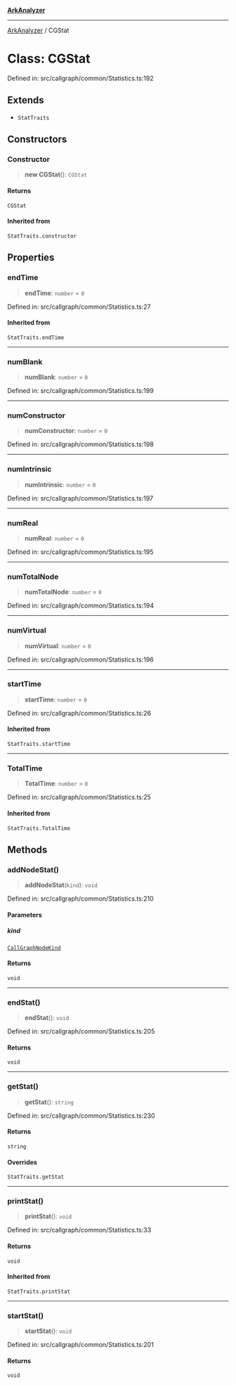 [**ArkAnalyzer**](../README.md)

***

[ArkAnalyzer](../globals.md) / CGStat

# Class: CGStat

Defined in: src/callgraph/common/Statistics.ts:192

## Extends

- `StatTraits`

## Constructors

### Constructor

> **new CGStat**(): `CGStat`

#### Returns

`CGStat`

#### Inherited from

`StatTraits.constructor`

## Properties

### endTime

> **endTime**: `number` = `0`

Defined in: src/callgraph/common/Statistics.ts:27

#### Inherited from

`StatTraits.endTime`

***

### numBlank

> **numBlank**: `number` = `0`

Defined in: src/callgraph/common/Statistics.ts:199

***

### numConstructor

> **numConstructor**: `number` = `0`

Defined in: src/callgraph/common/Statistics.ts:198

***

### numIntrinsic

> **numIntrinsic**: `number` = `0`

Defined in: src/callgraph/common/Statistics.ts:197

***

### numReal

> **numReal**: `number` = `0`

Defined in: src/callgraph/common/Statistics.ts:195

***

### numTotalNode

> **numTotalNode**: `number` = `0`

Defined in: src/callgraph/common/Statistics.ts:194

***

### numVirtual

> **numVirtual**: `number` = `0`

Defined in: src/callgraph/common/Statistics.ts:196

***

### startTime

> **startTime**: `number` = `0`

Defined in: src/callgraph/common/Statistics.ts:26

#### Inherited from

`StatTraits.startTime`

***

### TotalTime

> **TotalTime**: `number` = `0`

Defined in: src/callgraph/common/Statistics.ts:25

#### Inherited from

`StatTraits.TotalTime`

## Methods

### addNodeStat()

> **addNodeStat**(`kind`): `void`

Defined in: src/callgraph/common/Statistics.ts:210

#### Parameters

##### kind

[`CallGraphNodeKind`](../enumerations/CallGraphNodeKind.md)

#### Returns

`void`

***

### endStat()

> **endStat**(): `void`

Defined in: src/callgraph/common/Statistics.ts:205

#### Returns

`void`

***

### getStat()

> **getStat**(): `string`

Defined in: src/callgraph/common/Statistics.ts:230

#### Returns

`string`

#### Overrides

`StatTraits.getStat`

***

### printStat()

> **printStat**(): `void`

Defined in: src/callgraph/common/Statistics.ts:33

#### Returns

`void`

#### Inherited from

`StatTraits.printStat`

***

### startStat()

> **startStat**(): `void`

Defined in: src/callgraph/common/Statistics.ts:201

#### Returns

`void`
